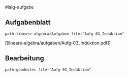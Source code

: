 #lalg-aufgabe
## Aufgabenblatt
```expander
path:lineare-algebra/Aufgaben file:"Aufg-03_Induktion"
```
[[lineare-algebra/aufgaben/Aufg-03_Induktion.pdf]]

## Bearbeitung

```expander
path:goodnotes file:"Aufg-03_Induktion"
```

